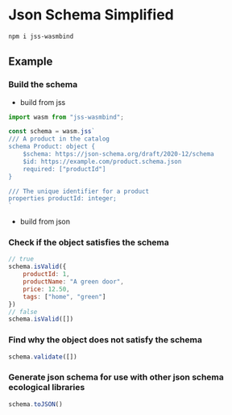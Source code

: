 # Json Schema Simplified

```sh
npm i jss-wasmbind
```

## Example

### Build the schema

- build from jss

```js
import wasm from "jss-wasmbind";

const schema = wasm.jss`
/// A product in the catalog
schema Product: object {
    $schema: https://json-schema.org/draft/2020-12/schema
    $id: https://example.com/product.schema.json
    required: ["productId"]
}

/// The unique identifier for a product
properties productId: integer;
`
```

- build from json

### Check if the object satisfies the schema

```js
// true
schema.isValid({
    productId: 1,
    productName: "A green door",
    price: 12.50,
    tags: ["home", "green"]
})
// false
schema.isValid([])
```

### Find why the object does not satisfy the schema

```js
schema.validate([])
```

### Generate json schema for use with other json schema ecological libraries

```js
schema.toJSON()
```

